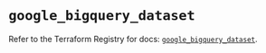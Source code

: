# `google_bigquery_dataset`

Refer to the Terraform Registry for docs: [`google_bigquery_dataset`](https://registry.terraform.io/providers/hashicorp/google/5.21.0/docs/resources/bigquery_dataset).
